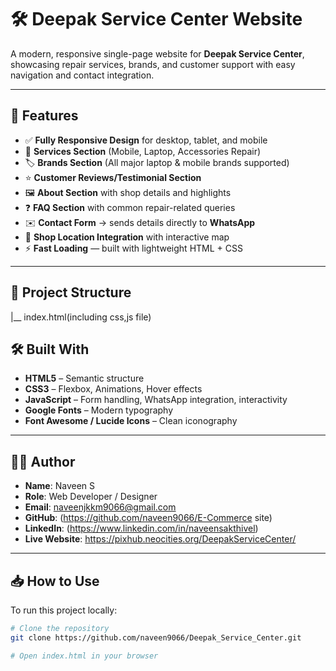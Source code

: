 # 🛠️ Deepak Service Center Website

A modern, responsive single-page website for **Deepak Service Center**, showcasing repair services, brands, and customer support with easy navigation and contact integration.

---

## 🎯 Features

- ✅ **Fully Responsive Design** for desktop, tablet, and mobile  
- 📱 **Services Section** (Mobile, Laptop, Accessories Repair)  
- 🏷️ **Brands Section** (All major laptop & mobile brands supported)  
- ⭐ **Customer Reviews/Testimonial Section**  
- 🖼️ **About Section** with shop details and highlights  
- ❓ **FAQ Section** with common repair-related queries  
- ✉️ **Contact Form** → sends details directly to **WhatsApp**  
- 📍 **Shop Location Integration** with interactive map  
- ⚡ **Fast Loading** — built with lightweight HTML + CSS  

---
## 📂 Project Structure

|__ index.html(including css,js file)

## 🛠️ Built With

- **HTML5** – Semantic structure  
- **CSS3** – Flexbox, Animations, Hover effects  
- **JavaScript** – Form handling, WhatsApp integration, interactivity  
- **Google Fonts** – Modern typography  
- **Font Awesome / Lucide Icons** – Clean iconography  

---

## 🧑‍💻 Author

- **Name**: Naveen S  
- **Role**: Web Developer / Designer  
- **Email**: naveenjkkm9066@gmail.com  
- **GitHub**: (https://github.com/naveen9066/E-Commerce site)  
- **LinkedIn**: (https://www.linkedin.com/in/naveensakthivel)  
- **Live Website**: https://pixhub.neocities.org/DeepakServiceCenter/  

---

## 📥 How to Use

To run this project locally:

```bash
# Clone the repository
git clone https://github.com/naveen9066/Deepak_Service_Center.git

# Open index.html in your browser
